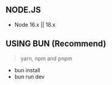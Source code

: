 ## NODE.JS

- Node 16.x || 18.x

## USING BUN (Recommend)

> yarn, npm and pnpm

- bun install
- bun run dev
